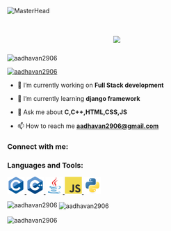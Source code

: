 ![MasterHead](https://1.bp.blogspot.com/-7A4WynwLsMw/XbBpCXG8fHI/AAAAAAAAMt4/uOa1bpLskYgrwGbllhSu2SDj_Mig8SXJQCLcBGAsYHQ/s1600/2000_600px.gif)
<!--<h1 align="center">Hi 👋, I'm B.Aadhavan</h1>-->
<h1 align="center">
    <img src="https://readme-typing-svg.herokuapp.com/?font=Righteous&size=35&center=true&vCenter=true&width=500&height=70&duration=4000&lines=Hi+There!+👋;+I'm+Aadhavan+🚀...+!;" />
</h1>
<p align="left"> <img src="https://komarev.com/ghpvc/?username=aadhavan2906&label=Profile%20views&color=0e75b6&style=flat" alt="aadhavan2906" /> </p>

<p align="left"> <a href="https://github.com/ryo-ma/github-profile-trophy"><img src="https://github-profile-trophy.vercel.app/?username=aadhavan2906" alt="aadhavan2906" /></a> </p>

- 🔭 I’m currently working on **Full Stack development**

- 🌱 I’m currently learning **django framework**

- 💬 Ask me about **C,C++,HTML,CSS,JS**

- 📫 How to reach me **aadhavan2906@gmail.com**

<h3 align="left">Connect with me:</h3>
<p align="left">
</p>

<h3 align="left">Languages and Tools:</h3>
<p align="left"> <a href="https://www.cprogramming.com/" target="_blank" rel="noreferrer"> <img src="https://raw.githubusercontent.com/devicons/devicon/master/icons/c/c-original.svg" alt="c" width="40" height="40"/> </a> <a href="https://www.w3schools.com/cpp/" target="_blank" rel="noreferrer"> <img src="https://raw.githubusercontent.com/devicons/devicon/master/icons/cplusplus/cplusplus-original.svg" alt="cplusplus" width="40" height="40"/> </a> <a href="https://www.java.com" target="_blank" rel="noreferrer"> <img src="https://raw.githubusercontent.com/devicons/devicon/master/icons/java/java-original.svg" alt="java" width="40" height="40"/> </a> <a href="https://developer.mozilla.org/en-US/docs/Web/JavaScript" target="_blank" rel="noreferrer"> <img src="https://raw.githubusercontent.com/devicons/devicon/master/icons/javascript/javascript-original.svg" alt="javascript" width="40" height="40"/> </a> <a href="https://www.python.org" target="_blank" rel="noreferrer"> <img src="https://raw.githubusercontent.com/devicons/devicon/master/icons/python/python-original.svg" alt="python" width="40" height="40"/> </a> </p>

<p><img align="left" src="https://github-readme-stats.vercel.app/api/top-langs?username=aadhavan2906&show_icons=true&locale=en&layout=compact" alt="aadhavan2906" /></p>

<p>&nbsp;<img align="center" src="https://github-readme-stats.vercel.app/api?username=aadhavan2906&show_icons=true&locale=en" alt="aadhavan2906" /></p>

<p><img align="center" src="https://github-readme-streak-stats.herokuapp.com/?user=aadhavan2906&" alt="aadhavan2906" /></p>
